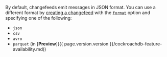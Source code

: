 By default, changefeeds emit messages in JSON format. You can use a different format by [creating a changefeed](create-changefeed.html) with the [`format`](create-changefeed.html#format) option and specifying one of the following:

- `json`
- `csv`
- `avro`
- `parquet` (in [**Preview**]({{ page.version.version }}/cockroachdb-feature-availability.md))